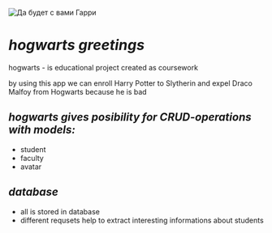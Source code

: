 ![Да будет с вами Гарри](https://s12.stc.all.kpcdn.net/afisha/msk/wp-content/uploads/sites/5/2021/01/1-14.jpg)
# *hogwarts greetings*
hogwarts - is educational project created as coursework

by using this app we can enroll Harry Potter to Slytherin and expel Draco Malfoy from Hogwarts because he is bad

## *hogwarts gives posibility for CRUD-operations with models:*
* student
* faculty
* avatar
## *database*
* all is stored in database
* different requsets help to extract interesting informations about students

